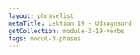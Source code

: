 ```yaml
---
layout: phraselist
metaTitle: Lektion 19 - Udsagnsord
getCollection: module-3-19-verbs
tags: modul-3-phases
---
```

